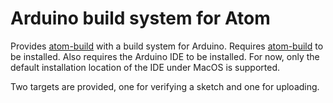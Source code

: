 # Arduino build system for Atom

Provides [atom-build](https://github.com/noseglid/atom-build) with a build system for Arduino. Requires [atom-build](https://github.com/noseglid/atom-build) to be installed. Also requires the Arduino IDE to be installed. For now, only the default installation location of the IDE under MacOS is supported.

Two targets are provided, one for verifying a sketch and one for uploading.
